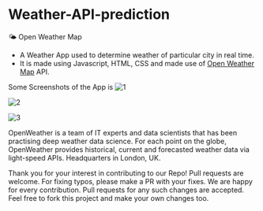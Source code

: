 # Weather-API-prediction
🌤 Open Weather Map
* A Weather App used to determine weather of particular city in real time.
* It is made using Javascript, HTML, CSS and made use of [Open Weather Map](https://openweathermap.org/api) API.

Some Screenshots of the App is 
![1](https://user-images.githubusercontent.com/87069619/174579681-00ebb6e8-c9da-468d-a75a-3f5dce64c026.png)

![2](https://user-images.githubusercontent.com/87069619/174579764-7d50fc9e-04a7-4483-84fc-cfdb49e4738f.png)


![3](https://user-images.githubusercontent.com/87069619/174579634-1d089b90-0364-48b8-97d0-b22db250f616.png)


OpenWeather is a team of IT experts and data scientists that has been practising deep weather data science. For each point on the globe, OpenWeather provides historical, current and forecasted weather data via light-speed APIs. Headquarters in London, UK.


Thank you for your interest in contributing to our Repo! Pull requests are welcome. For fixing typos, please make a PR with your fixes. We are happy for every contribution. Pull requests for any such changes are accepted. Feel free to fork this project and make your own changes too.
